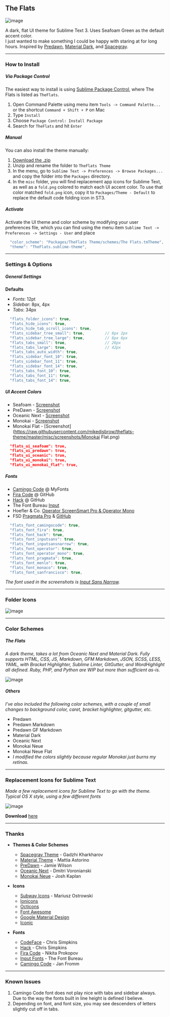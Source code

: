 ## The Flats

![image](https://raw.githubusercontent.com/mikedisbrow/theflats-theme/master/misc/screenshots/Seafoam.png)

A dark, flat UI theme for Sublime Text 3. Uses Seafoam Green as the default accent color.  
I just wanted to make something I could be happy with staring at for long hours.  Inspired by [Predawn](https://github.com/jamiewilson/predawn), [Material Dark](https://github.com/equinusocio/material-theme), and [Spacegray](https://github.com/kkga/spacegray).

***

### How to Install
##### Via Package Control
The easiest way to install is using [Sublime Package Control](https://packagecontrol.io), where The Flats is listed as `TheFlats`.

1. Open Command Palette using menu item `Tools -> Command Palette...` or the shortcut `Command + Shift + P` on Mac
2. Type `Install`
3. Choose `Package Control: Install Package`
4. Search for `TheFlats` and hit `Enter`

##### Manual
You can also install the theme manually:

1. [Download the .zip](https://github.com/mikedisbrow/theflats-theme/archive/master.zip)
2. Unzip and rename the folder to `TheFlats Theme`
3. In the menu, go to `Sublime Text -> Preferences -> Browse Packages...` and copy the folder into the `Packages` directory. 
4. In the `misc` folder, you will find replacement app icons for Sublime Text, as well as a `fold.png` colored to match each UI accent color.  To use that color matched `fold.png` icon, copy it to `Packages/Theme - Default` to replace the default code folding icon in ST3.

##### Activate
Activate the UI theme and color scheme by modifying your user preferences file, which you can find using the menu item `Sublime Text -> Preferences -> Settings - User` and place

```js
  "color_scheme": "Packages/TheFlats Theme/schemes/The Flats.tmTheme",
  "theme": "TheFlats.sublime-theme",
```

***

### Settings & Options
##### General Settings
**Defaults**

* *Fonts*: 12pt  
* *Sidebar*: 8px, 4px
* *Tabs*: 34px

```js
  "flats_folder_icons": true,
  "flats_hide_icons": true,
  "flats_hide_tab_scroll_icons": true,
  "flats_sidebar_tree_small": true,			// 8px 2px
  "flats_sidebar_tree_large": true,			// 8px 6px	
  "flats_tabs_small": true,					// 26px
  "flats_tabs_large": true,					// 42px
  "flats_tabs_auto_width": true,
  "flats_sidebar_font_10": true,
  "flats_sidebar_font_11": true,
  "flats_sidebar_font_14": true,
  "flats_tabs_font_10": true,
  "flats_tabs_font_11": true,
  "flats_tabs_font_14": true,
```

##### UI Accent Colors
  * Seafoam - [Screenshot](https://raw.githubusercontent.com/mikedisbrow/theflats-theme/master/misc/screenshots/Seafoam.png)
  * PreDawn - [Screenshot](https://raw.githubusercontent.com/mikedisbrow/theflats-theme/master/misc/screenshots/Predawn.png)
  * Oceanic Next - [Screenshot](https://raw.githubusercontent.com/mikedisbrow/theflats-theme/master/misc/screenshots/Oceanic.png)
  * Monokai - [Screenshot](https://raw.githubusercontent.com/mikedisbrow/theflats-theme/master/misc/screenshots/Monokai.png)
  * Monokai Flat - [Screenshot](https://raw.githubusercontent.com/mikedisbrow/theflats-theme/master/misc/screenshots/Monokai Flat.png)

```json
  "flats_ui_seafoam": true,
  "flats_ui_predawn": true,
  "flats_ui_oceanic": true,
  "flats_ui_monokai": true,
  "flats_ui_monokai_flat": true,
```

##### Fonts
- [Camingo Code](https://www.myfonts.com/fonts/jan-fromm/camingo-code/ "MyFonts - Camingo Code") @ MyFonts
- [Fira Code](https://github.com/tonsky/FiraCode "Fira Code - GitHub") @ GitHub
- [Hack](https://github.com/chrissimpkins/Hack "Hack - GitHub") @ GitHub
- The Font Bureau [Input](http://input.fontbureau.com "Font Bureau Input Fonts")
- Hoefler & Co. [Operator ScreenSmart Pro & Operator Mono](http://www.typography.com/fonts/operator/overview/ "Operator")
- FSD [Pragmata Pro](http://www.fsd.it/shop/fonts/pragmatapro "Pragmata Pro") & [GitHub](https://github.com/fabrizioschiavi/pragmatapro "Pragmata Pro GitHub")

```js
  "flats_font_camingocode": true,
  "flats_font_fira": true,
  "flats_font_hack": true,
  "flats_font_inputsans": true,
  "flats_font_inputsansnarrow": true,
  "flats_font_operator": true,
  "flats_font_operator_mono": true,
  "flats_font_pragmata": true,
  "flats_font_menlo": true,
  "flats_font_monaco": true,
  "flats_font_sanfrancisco": true,
```

*The font used in the screenshots is [Input Sans Narrow](http://input.fontbureau.com).*

***

### Folder Icons

![image](https://raw.githubusercontent.com/mikedisbrow/theflats-theme/master/misc/screenshots/Folders.png)

***
### Color Schemes
##### The Flats
*A dark theme, takes a lot from Oceanic Next and Material Dark. Fully supports HTML, CSS, JS, Markdown, GFM Markdown, JSON, SCSS, LESS, YAML, with Bracket Highlighter, Sublime Linter, GitGutter, and WordHighlight all defined. Ruby, PHP, and Python are WIP but more than sufficient as-is.*

![image](https://raw.githubusercontent.com/mikedisbrow/theflats-theme/master/misc/screenshots/flats%20highlighting.png)

##### Others
*I've also included the following color schemes, with a couple of small changes to background color, caret, bracket highlighter, gitgutter, etc.*

*  Predawn
*  Predawn Markdown
*  Predawn GF Markdown
*  Material Dark
*  Oceanic Next
*  Monokai Neue
*  Monokai Neue Flat
  *  *I modified the colors slightly because regular Monokai just burns my retinas.*

***

### Replacement Icons for Sublime Text

*Made a few replacement icons for Sublime Text to go with the theme. Typical OS X style, using a few different fonts*

![image](https://raw.githubusercontent.com/mikedisbrow/theflats-theme/master/misc/screenshots/app%20icons.png)

**Download** [here](https://dl.dropboxusercontent.com/u/3312456/app_icons.zip)

***

### Thanks
* **Themes & Color Schemes**	
    * [Spacegray Theme](https://github.com/kkga/spacegray) - Gadzhi Kharkharov
	* [Material Theme](https://github.com/equinusocio/material-theme) - Mattia Astorino
	* [PreDawn](https://github.com/jamiewilson/predawn) - Jamie Wilson
	* [Oceanic Next](https://github.com/voronianski/oceanic-next-color-scheme) - Dmitri Voronianski
	* [Monokai Neue](https://github.com/josh-kaplan/sublime-monokai-neue) - Josh Kaplan

* **Icons**
	* [Subway Icons](https://github.com/mariuszostrowski/subway) - Mariusz Ostrowski
	* [Ionicons](https://github.com/driftyco/ionicons/)
	* [Octicons](https://octicons.github.com/)
	* [Font Awesome](https://fortawesome.github.io/Font-Awesome/icons/)
	* [Google Material Design](https://design.google.com/icons/)
	* [Iconic](https://github.com/iconic/open-iconic)

* **Fonts**
	* [CodeFace](https://github.com/chrissimpkins/codeface) - Chris Simpkins
	* [Hack](https://github.com/chrissimpkins/Hack) - Chris Simpkins
	* [Fira Code](https://github.com/tonsky/FiraCode) - Nikita Prokopov
	* [Input Fonts](http://input.fontbureau.com) - The Font Bureau
	* [Camingo Code](https://www.myfonts.com/fonts/jan-fromm/camingo-code/) - Jan Fromm

***

### Known Issues
1. Camingo Code font does not play nice with tabs and sidebar always.  Due to the way the fonts built in line height is defined I believe.  
2. Depending on font, and font size, you may see descenders of letters slightly cut off in tabs.
